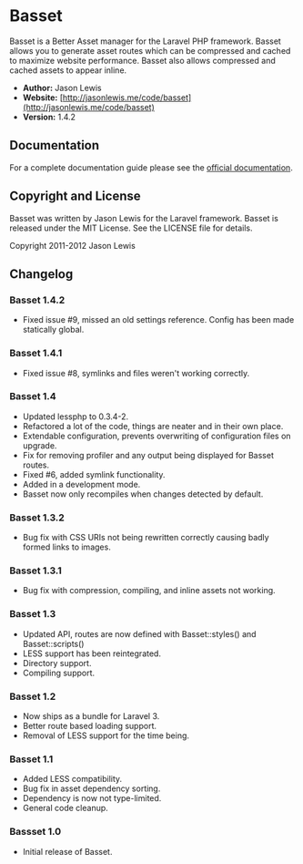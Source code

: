 # Basset

Basset is a Better Asset manager for the Laravel PHP framework. Basset allows you to generate asset routes which can be compressed and cached to maximize website performance. Basset also allows compressed and cached assets to appear inline.

- **Author:** Jason Lewis
- **Website:** [http://jasonlewis.me/code/basset](http://jasonlewis.me/code/basset)
- **Version:** 1.4.2

## Documentation
For a complete documentation guide please see the [official documentation](http://jasonlewis.me/code/basset/docs).

## Copyright and License
Basset was written by Jason Lewis for the Laravel framework.
Basset is released under the MIT License. See the LICENSE file for details.

Copyright 2011-2012 Jason Lewis

## Changelog

### Basset 1.4.2
- Fixed issue #9, missed an old settings reference. Config has been made statically global.

### Basset 1.4.1
- Fixed issue #8, symlinks and files weren't working correctly.

### Basset 1.4
- Updated lessphp to 0.3.4-2.
- Refactored a lot of the code, things are neater and in their own place.
- Extendable configuration, prevents overwriting of configuration files on upgrade.
- Fix for removing profiler and any output being displayed for Basset routes.
- Fixed #6, added symlink functionality.
- Added in a development mode.
- Basset now only recompiles when changes detected by default.

### Basset 1.3.2
- Bug fix with CSS URIs not being rewritten correctly causing badly formed links to images.

### Basset 1.3.1
- Bug fix with compression, compiling, and inline assets not working.

### Basset 1.3
- Updated API, routes are now defined with Basset::styles() and Basset::scripts()
- LESS support has been reintegrated.
- Directory support.
- Compiling support.

### Basset 1.2
- Now ships as a bundle for Laravel 3.
- Better route based loading support.
- Removal of LESS support for the time being.

### Basset 1.1
- Added LESS compatibility.
- Bug fix in asset dependency sorting.
- Dependency is now not type-limited.
- General code cleanup.

### Bassset 1.0
- Initial release of Basset.